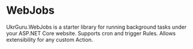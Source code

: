 # WebJobs

UkrGuru.WebJobs is a starter library for running background tasks under your ASP.NET Core website.
Supports cron and trigger Rules. Allows extensibility for any custom Action.